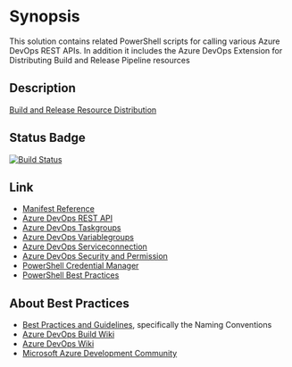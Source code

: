 # Synopsis

This solution contains related PowerShell scripts for calling various Azure DevOps REST APIs. In addition it includes
the Azure DevOps Extension for  Distributing Build and Release Pipeline resources

## Description

[Build and Release Resource Distribution](./Azure.Desa.AzureDevOps.BuildReleaseTask.Extension/overview.md)

## Status Badge
[![Build Status](https://dev.azure.com/cbsp-abnamro/DesA/_apis/build/status/Extensions/BuildPipeline-Ext-Distribute-Pipelines?branchName=master)](https://dev.azure.com/cbsp-abnamro/DesA/_build/latest?definitionId=1190&branchName=master)

## Link

* [Manifest Reference](https://docs.microsoft.com/en-us/azure/devops/extend/develop/manifest?view=vsts)
* [Azure DevOps REST API](https://docs.microsoft.com/en-us/rest/api/vsts/)
* [Azure DevOps Taskgroups](https://docs.microsoft.com/en-us/rest/api/vsts/distributedtask/taskgroups)
* [Azure DevOps Variablegroups](https://docs.microsoft.com/en-us/rest/api/vsts/distributedtask/variablegroups)
* [Azure DevOps Serviceconnection](https://docs.microsoft.com/en-us/rest/api/azure/devops/serviceendpoint/endpoints?view=azure-devops-rest-5.0)
* [Azure DevOps Security and Permission](https://docs.microsoft.com/en-us/azure/devops/organizations/security/permissions?view=azure-devops&tabs=preview-page)
* [PowerShell Credential Manager](https://github.com/davotronic5000/PowerShell_Credential_Manager)
* [PowerShell Best Practices](https://martin77s.wordpress.com/2014/06/17/powershell-scripting-best-practices/)

## About Best Practices

* [Best Practices and Guidelines](https://social.connect.abnamro.com/wikis/home?lang=en#!/wiki/W344bb2e0ca8e_46b7_8db1_29535dbec480/page/Guidelines%20%26%20Best%20Practices), specifically the Naming Conventions
* [Azure DevOps Build Wiki](https://social.connect.abnamro.com/wikis/home?lang=en#!/wiki/W344bb2e0ca8e_46b7_8db1_29535dbec480/page/VSTS%20Build)
* [Azure DevOps Wiki](https://social.connect.abnamro.com/wikis/home?lang=en#!/wiki/W344bb2e0ca8e_46b7_8db1_29535dbec480/page/Visual%20Studio%20Team%20Services)
* [Microsoft Azure Development Community](https://social.connect.abnamro.com/communities/service/html/communitystart?communityUuid=e9f91631-e672-4478-a72c-ac0b22e2c282)
